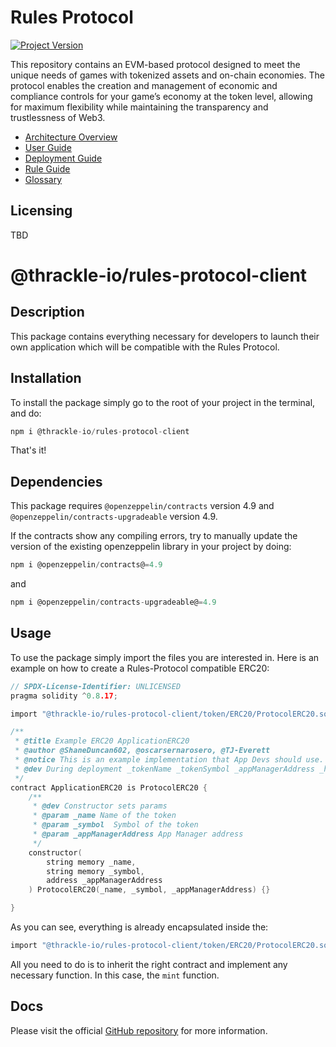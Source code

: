 # Rules Protocol

[![Project Version][version-image]][version-url]

This repository contains an EVM-based protocol designed to meet the unique needs of games with tokenized assets and on-chain economies. The protocol enables the creation and management of economic and compliance controls for your game’s economy at the token level, allowing for maximum flexibility while maintaining the transparency and trustlessness of Web3.

- [Architecture Overview][archOverview-url]
- [User Guide][userGuide-url]
- [Deployment Guide][deploymentGuide-url]
- [Rule Guide][ruleGuide-url]
- [Glossary][glossary-url]

## Licensing

TBD

<!-- These are the body links -->

[userGuide-url]: ./docs/userGuides/USER-GUIDE.md
[deploymentGuide-url]: ./docs/userGuides/deployment/NFT-DEPLOYMENT.md
[archOverview-url]: ./docs/userGuides/ARCHITECTURE-OVERVIEW.md
[ruleGuide-url]: ./docs/userGuides/rules/RULE-GUIDE.md
[glossary-url]: ./docs/userGuides/GLOSSARY.md

<!-- These are the header links -->

[version-image]: https://img.shields.io/badge/Version-1.1.0-brightgreen?style=for-the-badge&logo=appveyor
[version-url]: https://github.com/thrackle-io/tron

# @thrackle-io/rules-protocol-client

## Description

This package contains everything necessary for developers to launch their own application which will be compatible with the Rules Protocol.

## Installation

To install the package simply go to the root of your project in the terminal, and do:

```c
npm i @thrackle-io/rules-protocol-client
```

That's it!

## Dependencies

This package requires `@openzeppelin/contracts` version 4.9 and `@openzeppelin/contracts-upgradeable` version 4.9.

If the contracts show any compiling errors, try to manually update the version of the existing openzeppelin library in your project by doing:

```c
npm i @openzeppelin/contracts@=4.9
```

and

```c
npm i @openzeppelin/contracts-upgradeable@=4.9
```

## Usage

To use the package simply import the files you are interested in. Here is an example on how to create a Rules-Protocol compatible ERC20:

```c
// SPDX-License-Identifier: UNLICENSED
pragma solidity ^0.8.17;

import "@thrackle-io/rules-protocol-client/token/ERC20/ProtocolERC20.sol";

/**
 * @title Example ERC20 ApplicationERC20
 * @author @ShaneDuncan602, @oscarsernarosero, @TJ-Everett
 * @notice This is an example implementation that App Devs should use.
 * @dev During deployment _tokenName _tokenSymbol _appManagerAddress _handlerAddress are set in constructor
 */
contract ApplicationERC20 is ProtocolERC20 {
    /**
     * @dev Constructor sets params
     * @param _name Name of the token
     * @param _symbol  Symbol of the token
     * @param _appManagerAddress App Manager address
     */
    constructor(
        string memory _name,
        string memory _symbol,
        address _appManagerAddress
    ) ProtocolERC20(_name, _symbol, _appManagerAddress) {}

}
```

As you can see, everything is already encapsulated inside the:

```c
import "@thrackle-io/rules-protocol-client/token/ERC20/ProtocolERC20.sol";
```

All you need to do is to inherit the right contract and implement any necessary function. In this case, the `mint` function.

## Docs

Please visit the official [GitHub repository](https://github.com/thrackle-io/rules-protocol) for more information.

